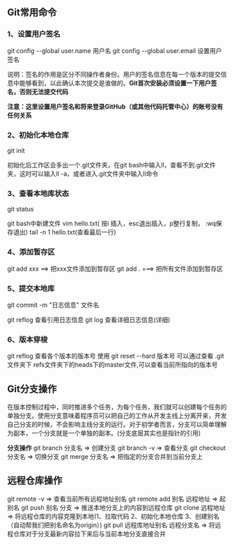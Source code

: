 ## Git常用命令

### 1、设置用户签名
git config --global user.name 用户名
git config --global user.email 设置用户签名

说明：签名的作用是区分不同操作者身份。用户的签名信息在每一个版本的提交信息中能够看到，以此确认本次提交是谁做的。**Git首次安装必须设置一下用户签名，否则无法提交代码**

**注意：这里设置用户签名和将来登录GitHub（或其他代码托管中心）的账号没有任何关系**

### 2、初始化本地仓库
git init

初始化后工作区会多出一个.git文件夹，在git bash中输入ll，查看不到.git文件夹，这时可以输入ll -a，或者进入.git文件夹中输入ll命令

### 3、查看本地库状态
git status

git bash中新建文件
vim hello.txt( 按i 插入，esc退出插入，p整行复制， :wq保存退出)
tail -n 1 hello.txt(查看最后一行)

### 4、添加暂存区
git add xxx ==> 把xxx文件添加到暂存区
git add . ===> 把所有文件添加到暂存区

### 5、提交本地库
git commit -m "日志信息" 文件名

git reflog 查看引用日志信息
git log 查看详细日志信息(详细)

### 6、版本穿梭
git reflog 查看各个版本的版本号
使用 git reset --hard 版本号
可以通过查看 .git 文件夹下 refs文件夹下的heads下的master文件,可以查看当前所指向的版本号


## Git分支操作
在版本控制过程中，同时推进多个任务，为每个任务，我们就可以创建每个任务的单独分支。使用分支意味着程序员可以把自己的工作从开发主线上分离开来，开发自己分支的时候，不会影响主线分支的运行。对于初学者而言，分支可以简单理解为副本，一个分支就是一个单独的副本。(分支底层其实也是指针的引用)

**分支操作**
git branch 分支名  =>  创建分支
git branch -v  => 查看分支
git checkout 分支名 => 切换分支
git merge 分支名 => 把指定的分支合并到当前分支上




## 远程仓库操作
git remote -v  =>  查看当前所有远程地址别名
git remote add 别名 远程地址  =>  起别名
git push 别名 分支  =>  推送本地分支上的内容到远程仓库
git clone 远程地址  => 将远程仓库的内容克隆到本地(1、拉取代码 2、初始化本地仓库 3、创建别名（自动帮我们把别名命名为origin）)
git pull 远程库地址别名 远程分支名 => 将远程仓库对于分支最新内容拉下来后与当前本地分支直接合并
